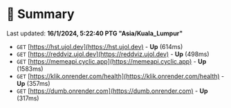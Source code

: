 # 📖 Summary
Last updated: **16/1/2024, 5:22:40 PTG "Asia/Kuala_Lumpur"**

- `GET` [https://hst.ujol.dev](https://hst.ujol.dev) - **Up** (614ms)
- `GET` [https://reddviz.ujol.dev](https://reddviz.ujol.dev) - **Up** (498ms)
- `GET` [https://memeapi.cyclic.app](https://memeapi.cyclic.app) - **Up** (1583ms)
- `GET` [https://klik.onrender.com/health](https://klik.onrender.com/health) - **Up** (357ms)
- `GET` [https://dumb.onrender.com](https://dumb.onrender.com) - **Up** (317ms)
